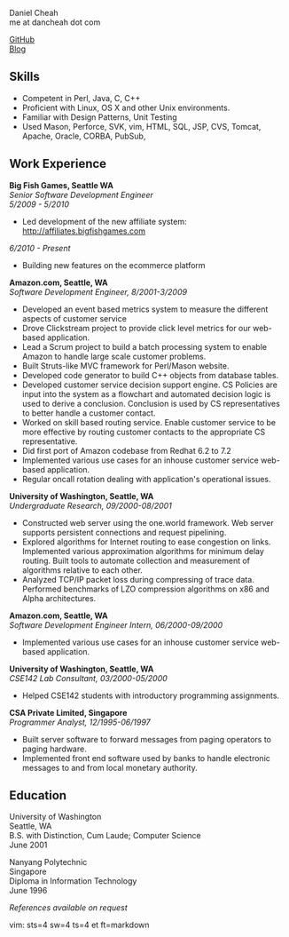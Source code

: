 Daniel Cheah  
me at dancheah dot com

[GitHub](http://github.com/dancheah)  
[Blog](http://www.dancheah.com)  

Skills
----------------
* Competent in Perl, Java, C, C++
* Proficient with Linux, OS X and other Unix environments.
* Familiar with Design Patterns, Unit Testing
* Used Mason, Perforce, SVK, vim, HTML, SQL, JSP, CVS, Tomcat, Apache, Oracle, CORBA, PubSub,


Work Experience
---------------
__Big Fish Games, Seattle WA__  
_Senior Software Development Engineer_  
_5/2009 - 5/2010_  

* Led development of the new affiliate system: http://affiliates.bigfishgames.com

_6/2010 - Present_  

* Building new features on the ecommerce platform

__Amazon.com, Seattle, WA__  
_Software Development Engineer, 8/2001-3/2009_  

* Developed an event based metrics system to measure the different aspects of customer service
* Drove Clickstream project to provide click level metrics for our web-based application.
* Lead a Scrum project to build a batch processing system to enable Amazon to handle large scale customer problems.
* Built Struts-like MVC framework for Perl/Mason website. 
* Developed code generator to build C++ objects from database tables.
* Developed customer service decision support engine. CS Policies 
  are input into the system as a flowchart and automated decision 
  logic is used to derive a conclusion. Conclusion is used by 
  CS representatives to better handle a customer contact.
* Worked on skill based routing service. Enable customer service to 
  be more effective by routing customer contacts to the appropriate CS 
  representative.
* Did first port of Amazon codebase from Redhat 6.2 to 7.2
* Implemented various use cases for an inhouse customer service 
  web-based application.
* Regular oncall rotation dealing with application's operational issues.

__University of Washington, Seattle, WA__  
_Undergraduate Research, 09/2000-08/2001_  

* Constructed web server using the one.world framework. Web 
  server supports persistent connections and request pipelining.
* Explored algorithms for Internet routing to ease
  congestion on links. Implemented various approximation
  algorithms for minimum delay routing. Built tools to automate
  collection and measurement of algorithms relative to each other.
* Analyzed TCP/IP packet loss during compressing of trace data.
  Performed benchmarks of LZO compression algorithms on x86 
  and Alpha architectures.

__Amazon.com, Seattle, WA__  
_Software Development Engineer Intern, 06/2000-09/2000_  

* Implemented various use cases for an inhouse customer service web-based 
  application.

__University of Washington, Seattle, WA__  
_CSE142 Lab Consultant, 03/2000-05/2000_  

* Helped CSE142 students with introductory programming assignments.
    
__CSA Private Limited, Singapore__  
_Programmer Analyst, 12/1995-06/1997_  

* Built server software to forward messages from paging operators to
  paging hardware.
* Implemented front end software used by banks to handle
  electronic messages to and from local monetary authority.


Education
---------------
University of Washington  
Seattle, WA  
B.S. with Distinction, Cum Laude; Computer Science  
June 2001  

Nanyang Polytechnic  
Singapore  
Diploma in Information Technology  
June 1996  

_References available on request_  


vim: sts=4 sw=4 ts=4 et ft=markdown
